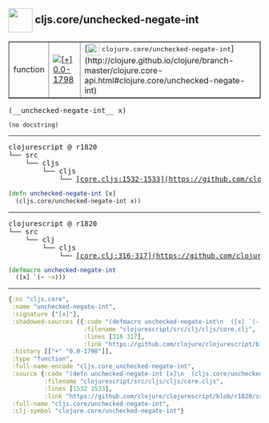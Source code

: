 ## <img width="48px" valign="middle" src="http://i.imgur.com/Hi20huC.png"> cljs.core/unchecked-negate-int

 <table border="1">
<tr>
<td>function</td>
<td><a href="https://github.com/cljsinfo/api-refs/tree/0.0-1798"><img valign="middle" alt="[+] 0.0-1798" src="https://img.shields.io/badge/+-0.0--1798-lightgrey.svg"></a> </td>
<td>
[<img height="24px" valign="middle" src="http://i.imgur.com/1GjPKvB.png"> <samp>clojure.core/unchecked-negate-int</samp>](http://clojure.github.io/clojure/branch-master/clojure.core-api.html#clojure.core/unchecked-negate-int)
</td>
</tr>
</table>

 <samp>
(__unchecked-negate-int__ x)<br>
</samp>

```
(no docstring)
```

---

 <pre>
clojurescript @ r1820
└── src
    └── cljs
        └── cljs
            └── <ins>[core.cljs:1532-1533](https://github.com/clojure/clojurescript/blob/r1820/src/cljs/cljs/core.cljs#L1532-L1533)</ins>
</pre>

```clj
(defn unchecked-negate-int [x]
  (cljs.core/unchecked-negate-int x))
```


---

 <pre>
clojurescript @ r1820
└── src
    └── clj
        └── cljs
            └── <ins>[core.clj:316-317](https://github.com/clojure/clojurescript/blob/r1820/src/clj/cljs/core.clj#L316-L317)</ins>
</pre>

```clj
(defmacro unchecked-negate-int
  ([x] `(- ~x)))
```

---

```clj
{:ns "cljs.core",
 :name "unchecked-negate-int",
 :signature ["[x]"],
 :shadowed-sources ({:code "(defmacro unchecked-negate-int\n  ([x] `(- ~x)))",
                     :filename "clojurescript/src/clj/cljs/core.clj",
                     :lines [316 317],
                     :link "https://github.com/clojure/clojurescript/blob/r1820/src/clj/cljs/core.clj#L316-L317"}),
 :history [["+" "0.0-1798"]],
 :type "function",
 :full-name-encode "cljs.core_unchecked-negate-int",
 :source {:code "(defn unchecked-negate-int [x]\n  (cljs.core/unchecked-negate-int x))",
          :filename "clojurescript/src/cljs/cljs/core.cljs",
          :lines [1532 1533],
          :link "https://github.com/clojure/clojurescript/blob/r1820/src/cljs/cljs/core.cljs#L1532-L1533"},
 :full-name "cljs.core/unchecked-negate-int",
 :clj-symbol "clojure.core/unchecked-negate-int"}

```
